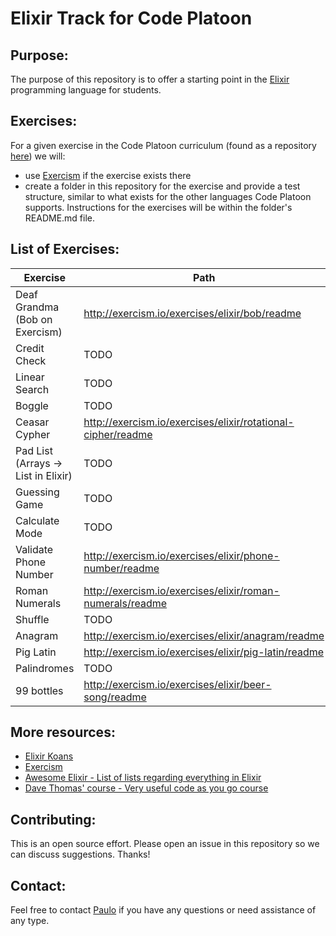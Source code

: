 # Elixir Track for Code Platoon

## Purpose:
The purpose of this repository is to offer a starting point in the
[Elixir](https://elixir-lang.org/) programming language for students.


## Exercises:

For a given exercise in the Code Platoon curriculum (found as a repository
[here](https://github.com/CodePlatoon)) we will:

- use [Exercism](http://exercism.io/) if the exercise exists there
- create a folder in this repository for the exercise and provide a test
  structure, similar to what exists for the other languages Code Platoon
  supports. Instructions for the exercises will be within the folder's
  README.md file.


## List of Exercises:

| Exercise | Path |
|---|---|
| Deaf Grandma (Bob on Exercism) | http://exercism.io/exercises/elixir/bob/readme |
| Credit Check | TODO |
| Linear Search | TODO |
| Boggle | TODO |
| Ceasar Cypher | http://exercism.io/exercises/elixir/rotational-cipher/readme |
| Pad List (Arrays -> List in Elixir) | TODO |
| Guessing Game | TODO |
| Calculate Mode | TODO |
| Validate Phone Number | http://exercism.io/exercises/elixir/phone-number/readme |
| Roman Numerals | http://exercism.io/exercises/elixir/roman-numerals/readme |
| Shuffle | TODO |
| Anagram | http://exercism.io/exercises/elixir/anagram/readme |
| Pig Latin | http://exercism.io/exercises/elixir/pig-latin/readme |
| Palindromes | TODO |
| 99 bottles | http://exercism.io/exercises/elixir/beer-song/readme |


## More resources:

- [Elixir Koans](https://github.com/elixirkoans/elixir-koans)
- [Exercism](http://exercism.io/)
- [Awesome Elixir - List of lists regarding everything in
  Elixir](https://github.com/h4cc/awesome-elixir)
- [Dave Thomas' course - Very useful code as you go
  course](https://codestool.coding-gnome.com/courses/elixir-for-programmers)


## Contributing:

This is an open source effort. Please open an issue in this repository so we
can discuss suggestions. Thanks!


## Contact:

Feel free to contact [Paulo](https://github.com/pdgonzalez872) if you have any
questions or need assistance of any type.
